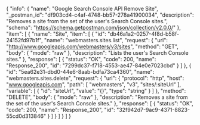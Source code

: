 {
  "info": {
    "name": "Google Search Console API Remove Site",
    "_postman_id": "df903cd4-c4af-4748-bb57-278a41900034",
    "description": "Removes a site from the set of the user's Search Console sites.",
    "schema": "https://schema.getpostman.com/json/collection/v2.0.0/"
  },
  "item": [
    {
      "name": "Site",
      "item": [
        {
          "id": "db46a1a2-0257-4f8d-b58f-24152fd97b1f",
          "name": "webmasters.sites.list",
          "request": {
            "url": "http://www.googleapis.com/webmasters/v3/sites",
            "method": "GET",
            "body": {
              "mode": "raw"
            },
            "description": "Lists the user's Search Console sites."
          },
          "response": [
            {
              "status": "OK",
              "code": 200,
              "name": "Response_200",
              "id": "7299dc37-f718-4553-ae47-84e0e7023cbd"
            }
          ]
        },
        {
          "id": "5ea62e31-dbd0-44e6-8aab-bdfa73ca4360",
          "name": "webmasters.sites.delete",
          "request": {
            "url": {
              "protocol": "http",
              "host": "www.googleapis.com",
              "path": [
                "webmasters",
                "v3",
                "sites/:siteUrl"
              ],
              "variable": [
                {
                  "id": "siteUrl",
                  "value": "{}",
                  "type": "string"
                }
              ]
            },
            "method": "DELETE",
            "body": {
              "mode": "raw"
            },
            "description": "Removes a site from the set of the user's Search Console sites."
          },
          "response": [
            {
              "status": "OK",
              "code": 200,
              "name": "Response_200",
              "id": "32f942d7-9ac9-4371-8823-55cd0d313846"
            }
          ]
        }
      ]
    }
  ]
}